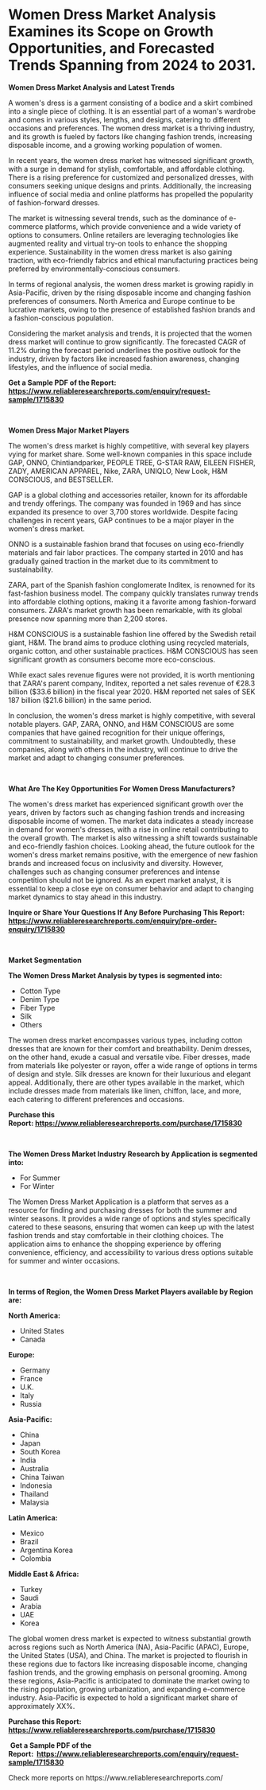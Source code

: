 <p><h1>Women Dress Market Analysis Examines its Scope on Growth Opportunities, and Forecasted Trends Spanning from 2024 to 2031.</h1></p><p><strong>Women Dress Market Analysis and Latest Trends</strong></p>
<p><p>A women's dress is a garment consisting of a bodice and a skirt combined into a single piece of clothing. It is an essential part of a woman's wardrobe and comes in various styles, lengths, and designs, catering to different occasions and preferences. The women dress market is a thriving industry, and its growth is fueled by factors like changing fashion trends, increasing disposable income, and a growing working population of women.</p><p>In recent years, the women dress market has witnessed significant growth, with a surge in demand for stylish, comfortable, and affordable clothing. There is a rising preference for customized and personalized dresses, with consumers seeking unique designs and prints. Additionally, the increasing influence of social media and online platforms has propelled the popularity of fashion-forward dresses.</p><p>The market is witnessing several trends, such as the dominance of e-commerce platforms, which provide convenience and a wide variety of options to consumers. Online retailers are leveraging technologies like augmented reality and virtual try-on tools to enhance the shopping experience. Sustainability in the women dress market is also gaining traction, with eco-friendly fabrics and ethical manufacturing practices being preferred by environmentally-conscious consumers.</p><p>In terms of regional analysis, the women dress market is growing rapidly in Asia-Pacific, driven by the rising disposable income and changing fashion preferences of consumers. North America and Europe continue to be lucrative markets, owing to the presence of established fashion brands and a fashion-conscious population.</p><p>Considering the market analysis and trends, it is projected that the women dress market will continue to grow significantly. The forecasted CAGR of 11.2% during the forecast period underlines the positive outlook for the industry, driven by factors like increased fashion awareness, changing lifestyles, and the influence of social media.</p></p>
<p><strong>Get a Sample PDF of the Report:&nbsp; <a href="https://www.reliableresearchreports.com/enquiry/request-sample/1715830">https://www.reliableresearchreports.com/enquiry/request-sample/1715830</a></strong></p>
<p>&nbsp;</p>
<p><strong>Women Dress Major Market Players</strong></p>
<p><p>The women's dress market is highly competitive, with several key players vying for market share. Some well-known companies in this space include GAP, ONNO, Chintiandparker, PEOPLE TREE, G-STAR RAW, EILEEN FISHER, ZADY, AMERICAN APPAREL, Nike, ZARA, UNIQLO, New Look, H&M CONSCIOUS, and BESTSELLER.</p><p>GAP is a global clothing and accessories retailer, known for its affordable and trendy offerings. The company was founded in 1969 and has since expanded its presence to over 3,700 stores worldwide. Despite facing challenges in recent years, GAP continues to be a major player in the women's dress market.</p><p>ONNO is a sustainable fashion brand that focuses on using eco-friendly materials and fair labor practices. The company started in 2010 and has gradually gained traction in the market due to its commitment to sustainability.</p><p>ZARA, part of the Spanish fashion conglomerate Inditex, is renowned for its fast-fashion business model. The company quickly translates runway trends into affordable clothing options, making it a favorite among fashion-forward consumers. ZARA's market growth has been remarkable, with its global presence now spanning more than 2,200 stores.</p><p>H&M CONSCIOUS is a sustainable fashion line offered by the Swedish retail giant, H&M. The brand aims to produce clothing using recycled materials, organic cotton, and other sustainable practices. H&M CONSCIOUS has seen significant growth as consumers become more eco-conscious.</p><p>While exact sales revenue figures were not provided, it is worth mentioning that ZARA's parent company, Inditex, reported a net sales revenue of €28.3 billion ($33.6 billion) in the fiscal year 2020. H&M reported net sales of SEK 187 billion ($21.6 billion) in the same period.</p><p>In conclusion, the women's dress market is highly competitive, with several notable players. GAP, ZARA, ONNO, and H&M CONSCIOUS are some companies that have gained recognition for their unique offerings, commitment to sustainability, and market growth. Undoubtedly, these companies, along with others in the industry, will continue to drive the market and adapt to changing consumer preferences.</p></p>
<p>&nbsp;</p>
<p><strong>What Are The Key Opportunities For Women Dress Manufacturers?</strong></p>
<p><p>The women's dress market has experienced significant growth over the years, driven by factors such as changing fashion trends and increasing disposable income of women. The market data indicates a steady increase in demand for women's dresses, with a rise in online retail contributing to the overall growth. The market is also witnessing a shift towards sustainable and eco-friendly fashion choices. Looking ahead, the future outlook for the women's dress market remains positive, with the emergence of new fashion brands and increased focus on inclusivity and diversity. However, challenges such as changing consumer preferences and intense competition should not be ignored. As an expert market analyst, it is essential to keep a close eye on consumer behavior and adapt to changing market dynamics to stay ahead in this industry.</p></p>
<p><strong>Inquire or Share Your Questions If Any Before Purchasing This Report: <a href="https://www.reliableresearchreports.com/enquiry/pre-order-enquiry/1715830">https://www.reliableresearchreports.com/enquiry/pre-order-enquiry/1715830</a></strong></p>
<p>&nbsp;</p>
<p><strong>Market Segmentation</strong></p>
<p><strong>The Women Dress Market Analysis by types is segmented into:</strong></p>
<p><ul><li>Cotton Type</li><li>Denim Type</li><li>Fiber Type</li><li>Silk</li><li>Others</li></ul></p>
<p><p>The women dress market encompasses various types, including cotton dresses that are known for their comfort and breathability. Denim dresses, on the other hand, exude a casual and versatile vibe. Fiber dresses, made from materials like polyester or rayon, offer a wide range of options in terms of design and style. Silk dresses are known for their luxurious and elegant appeal. Additionally, there are other types available in the market, which include dresses made from materials like linen, chiffon, lace, and more, each catering to different preferences and occasions.</p></p>
<p><strong>Purchase this Report:&nbsp;<a href="https://www.reliableresearchreports.com/purchase/1715830">https://www.reliableresearchreports.com/purchase/1715830</a></strong></p>
<p>&nbsp;</p>
<p><strong>The Women Dress Market Industry Research by Application is segmented into:</strong></p>
<p><ul><li>For Summer</li><li>For Winter</li></ul></p>
<p><p>The Women Dress Market Application is a platform that serves as a resource for finding and purchasing dresses for both the summer and winter seasons. It provides a wide range of options and styles specifically catered to these seasons, ensuring that women can keep up with the latest fashion trends and stay comfortable in their clothing choices. The application aims to enhance the shopping experience by offering convenience, efficiency, and accessibility to various dress options suitable for summer and winter occasions.</p></p>
<p>&nbsp;</p>
<p><strong>In terms of Region, the Women Dress Market Players available by Region are:</strong></p>
<p>
    <p> <strong> North America: </strong>
        <ul>
            <li>United States</li>
            <li>Canada</li>
        </ul>
        </p> 
    <p> <strong> Europe: </strong>
        <ul>
            <li>Germany</li>
            <li>France</li>
            <li>U.K.</li>
            <li>Italy</li>
            <li>Russia</li>
        </ul>
        </p> 
    <p> <strong> Asia-Pacific: </strong>
        <ul>
            <li>China</li>
            <li>Japan</li>
            <li>South Korea</li>
            <li>India</li>
            <li>Australia</li>
            <li>China Taiwan</li>
            <li>Indonesia</li>
            <li>Thailand</li>
            <li>Malaysia</li>
        </ul>
        </p> 
    <p> <strong> Latin America: </strong>
        <ul>
            <li>Mexico</li>
            <li>Brazil</li>
            <li>Argentina Korea</li>
            <li>Colombia</li>
        </ul>
        </p> 
    <p> <strong> Middle East & Africa: </strong>
        <ul>
            <li>Turkey</li>
            <li>Saudi</li>
            <li>Arabia</li>
            <li>UAE</li>
            <li>Korea</li>
        </ul>
    </p>
    </p>
<p><p>The global women dress market is expected to witness substantial growth across regions such as North America (NA), Asia-Pacific (APAC), Europe, the United States (USA), and China. The market is projected to flourish in these regions due to factors like increasing disposable income, changing fashion trends, and the growing emphasis on personal grooming. Among these regions, Asia-Pacific is anticipated to dominate the market owing to the rising population, growing urbanization, and expanding e-commerce industry. Asia-Pacific is expected to hold a significant market share of approximately XX%.</p></p>
<p><strong>Purchase this Report: <a href="https://www.reliableresearchreports.com/purchase/1715830">https://www.reliableresearchreports.com/purchase/1715830</a></strong></p>
<p>&nbsp;<strong>Get a Sample PDF of the Report:&nbsp;&nbsp;<a href="https://www.reliableresearchreports.com/enquiry/request-sample/1715830">https://www.reliableresearchreports.com/enquiry/request-sample/1715830</a></strong></p>
<p><strong></strong></p>
<p>Check more reports on https://www.reliableresearchreports.com/</p>
